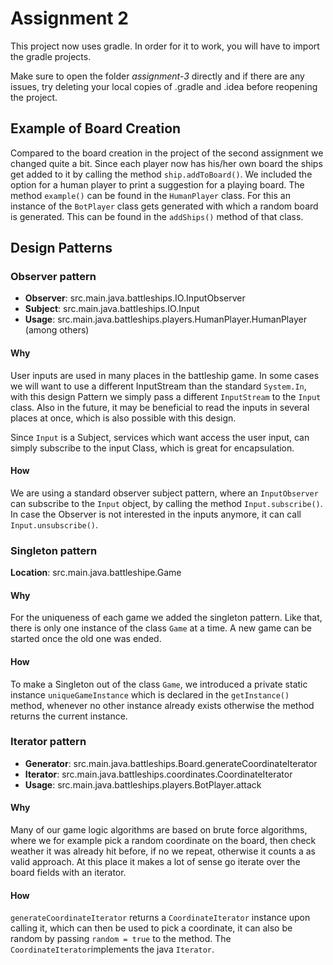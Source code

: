 # Assignment 2
This project now uses gradle.
In order for it to work, you will have to import
the gradle projects.

Make sure to open the folder *assignment-3* directly and
if there are any issues, try deleting your local copies of
.gradle and .idea before reopening the project.

## Example of Board Creation
Compared to the board creation in the project of the second assignment we changed quite a bit.
Since each player now has his/her own board the ships get added to it by calling the method `ship.addToBoard()`.
We included the option for a human player to print a suggestion for a playing board. The method `example()` can
be found in the `HumanPlayer` class. For this an instance of the `BotPlayer` class gets generated with which
a random board is generated. This can be found in the `addShips()` method of that class.

## Design Patterns
### Observer pattern
- **Observer**: src.main.java.battleships.IO.InputObserver
- **Subject**: src.main.java.battleships.IO.Input
- **Usage**: src.main.java.battleships.players.HumanPlayer.HumanPlayer (among others)

#### Why
User inputs are used in many places in the battleship game.
In some cases we will want to use a different InputStream than
the standard ``System.In``, with this design Pattern we simply
pass a different ``InputStream`` to the ``Input`` class.
Also in the future, it may be beneficial to read the inputs in several places
at once, which is also possible with this design.

Since ``Input`` is a Subject, services which want access the user input,
can simply subscribe to the input Class, which is great for encapsulation.

#### How
We are using a standard observer subject pattern, where an ``InputObserver``
can subscribe to the ``Input`` object, by calling the method ``Input.subscribe()``.
In case the Observer is not interested in the inputs anymore, it can call ``Input.unsubscribe()``.


### Singleton pattern
**Location**: src.main.java.battleshipe.Game

#### Why
For the uniqueness of each game we added the singleton pattern. Like that, there is only one instance of the class `Game` at a time.
A new game can be started once the old one was ended.

#### How
To make a Singleton out of the class `Game`, we introduced a private static instance `uniqueGameInstance` which is declared in the `getInstance()` method,
whenever no other instance already exists otherwise the method returns the current instance.


### Iterator pattern
- **Generator**: src.main.java.battleships.Board.generateCoordinateIterator
- **Iterator**: src.main.java.battleships.coordinates.CoordinateIterator
- **Usage**: src.main.java.battleships.players.BotPlayer.attack

#### Why

Many of our game logic algorithms are based on brute force algorithms, where we for example pick a
random coordinate on the board, then check weather it was already hit before, if no we repeat,
otherwise it counts a as valid approach. At this place it makes a lot of sense go iterate over the
board fields with an iterator.

#### How

``generateCoordinateIterator`` returns a ``CoordinateIterator`` instance upon calling it,
which can then be used to pick a coordinate, it can also be random by passing ``random = true``
to the method. The ``CoordinateIterator``implements the java ``Iterator``.
